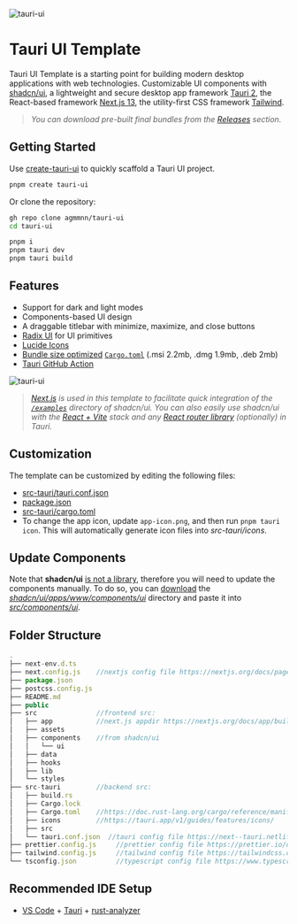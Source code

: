 ![tauri-ui](https://github.com/agmmnn/tauri-ui/assets/16024979/28295bae-8a36-4eff-8c33-2ed2bda82d84)

# Tauri UI Template

Tauri UI Template is a starting point for building modern desktop applications with web technologies. Customizable UI components with [shadcn/ui](https://github.com/shadcn/ui), a lightweight and secure desktop app framework [Tauri 2](https://github.com/tauri-apps/tauri), the React-based framework [Next.js 13](https://beta.nextjs.org/docs), the utility-first CSS framework [Tailwind](https://tailwindcss.com/).

> _You can download pre-built final bundles from the [Releases](https://github.com/agmmnn/tauri-ui/releases) section._

## Getting Started

Use [create-tauri-ui](https://github.com/agmmnn/create-tauri-ui) to quickly scaffold a Tauri UI project.

```bash
pnpm create tauri-ui
```

Or clone the repository:

```bash
gh repo clone agmmnn/tauri-ui
cd tauri-ui

pnpm i
pnpm tauri dev
pnpm tauri build
```

## Features

- Support for dark and light modes
- Components-based UI design
- A draggable titlebar with minimize, maximize, and close buttons
- [Radix UI](https://www.radix-ui.com/) for UI primitives
- [Lucide Icons](https://lucide.dev/)
- [Bundle size optimized](https://github.com/johnthagen/min-sized-rust) [`Cargo.toml`](/src-tauri/Cargo.toml) (.msi 2.2mb, .dmg 1.9mb, .deb 2mb)
- [Tauri GitHub Action](https://github.com/tauri-apps/tauri-action)

![tauri-ui](https://user-images.githubusercontent.com/16024979/232823230-19d22434-8e28-43c2-bb70-e45a2fc2da88.gif)

> _[Next.js](https://nextjs.org/) is used in this template to facilitate quick integration of the [`/examples`](https://github.com/shadcn/ui/tree/main/apps/www/app/examples) directory of shadcn/ui. You can also easily use shadcn/ui with the [React + Vite](https://tauri.app/v1/guides/getting-started/setup/vite/) stack and any [React router library](https://react.libhunt.com/libs/router) (optionally) in Tauri._

## Customization

The template can be customized by editing the following files:

- [src-tauri/tauri.conf.json](src-tauri/tauri.conf.json)
- [package.json](/package.json)
- [src-tauri/cargo.toml](src-tauri/Cargo.toml)
- To change the app icon, update `app-icon.png`, and then run `pnpm tauri icon`. This will automatically generate icon files into _src-tauri/icons_.

## Update Components

Note that **shadcn/ui** [is not a library](https://ui.shadcn.com/docs#faqs), therefore you will need to update the components manually. To do so, you can [download](https://download-directory.github.io/?url=https%3A%2F%2Fgithub.com%2Fshadcn%2Fui%2Ftree%2Fmain%2Fapps%2Fwww%2Fcomponents%2Fui) the _[shadcn/ui/apps/www/components/ui](https://github.com/shadcn/ui/tree/main/apps/www/components/ui)_ directory and paste it into _[src/components/ui](/src/components/ui)_.

## Folder Structure

```js
.
├── next-env.d.ts
├── next.config.js    //nextjs config file https://nextjs.org/docs/pages/api-reference/next-config-js
├── package.json
├── postcss.config.js
├── README.md
├── public
├── src               //frontend src:
│   ├── app           //next.js appdir https://nextjs.org/docs/app/building-your-application/routing
│   ├── assets
│   ├── components    //from shadcn/ui
│   │   └── ui
│   ├── data
│   ├── hooks
│   ├── lib
│   └── styles
├── src-tauri         //backend src:
│   ├── build.rs
│   ├── Cargo.lock
│   ├── Cargo.toml    //https://doc.rust-lang.org/cargo/reference/manifest.html
│   ├── icons         //https://tauri.app/v1/guides/features/icons/
│   ├── src
│   └── tauri.conf.json  //tauri config file https://next--tauri.netlify.app/next/api/config
├── prettier.config.js     //prettier config file https://prettier.io/docs/en/configuration.html
├── tailwind.config.js     //tailwind config file https://tailwindcss.com/docs/configuration
└── tsconfig.json          //typescript config file https://www.typescriptlang.org/docs/handbook/tsconfig-json.html
```

## Recommended IDE Setup

- [VS Code](https://code.visualstudio.com/) + [Tauri](https://marketplace.visualstudio.com/items?itemName=tauri-apps.tauri-vscode) + [rust-analyzer](https://marketplace.visualstudio.com/items?itemName=rust-lang.rust-analyzer)
